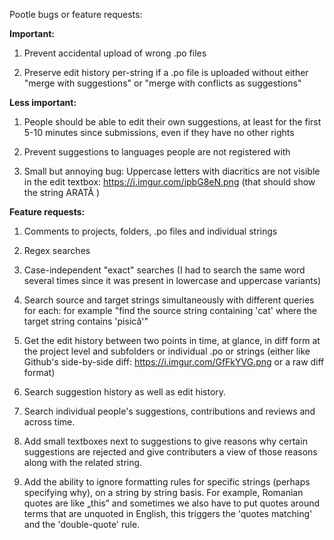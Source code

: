 Pootle bugs or feature requests:

**Important:**

1. Prevent accidental upload of wrong .po files

2. Preserve edit history per-string if a .po file is uploaded without either "merge with suggestions" or "merge with conflicts as suggestions"

**Less important:**

1. People should be able to edit their own suggestions, at least for the first 5-10 minutes since submissions, even if they have no other rights

2. Prevent suggestions to languages people are not registered with

3. Small but annoying bug: Uppercase letters with diacritics are not visible in the edit textbox: https://i.imgur.com/ipbG8eN.png (that should show the string ARATĂ )


**Feature requests:**

1. Comments to projects, folders, .po files and individual strings

2. Regex searches

3. Case-independent "exact" searches (I had to search the same word several times since it was present in lowercase and uppercase variants)

4. Search source and target strings simultaneously with different queries for each: for example "find the source string containing 'cat' where the target string contains 'pisică'"

5. Get the edit history between two points in time, at glance, in diff form at the project level and subfolders or individual .po or strings (either like Github's side-by-side diff: https://i.imgur.com/GfFkYVG.png or a raw diff format)

6. Search suggestion history as well as edit history.

7. Search individual people's suggestions, contributions and reviews and across time.

8. Add small textboxes next to suggestions to give reasons why certain suggestions are rejected and give contributers a view of those reasons along with the related string.

9. Add the ability to ignore formatting rules for specific strings (perhaps specifying why), on a string by string basis. For example, Romanian quotes are like „this” and sometimes we also have to put quotes around terms that are unquoted in English, this triggers the 'quotes matching' and the 'double-quote' rule.
